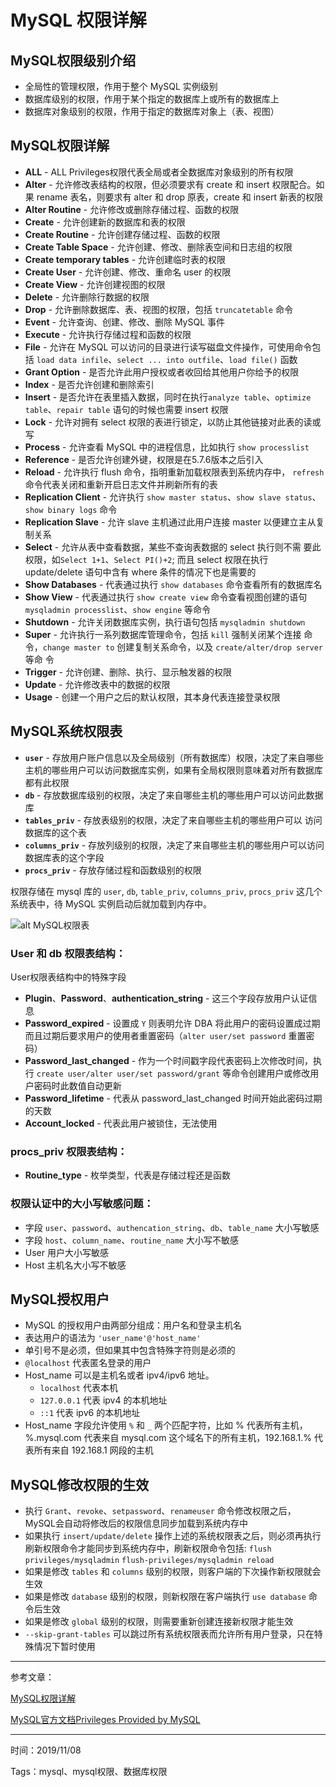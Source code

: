 MySQL 权限详解
=============

MySQL权限级别介绍
---------------
* 全局性的管理权限，作用于整个 MySQL 实例级别
* 数据库级别的权限，作用于某个指定的数据库上或所有的数据库上
* 数据库对象级别的权限，作用于指定的数据库对象上（表、视图）

MySQL权限详解
------------
* **ALL** - ALL Privileges权限代表全局或者全数据库对象级别的所有权限
* **Alter** - 允许修改表结构的权限，但必须要求有 create 和 insert 权限配合。如果 rename 表名，则要求有 alter 和 drop 原表，create 和 insert 新表的权限
* **Alter Routine** - 允许修改或删除存储过程、函数的权限
* **Create** - 允许创建新的数据库和表的权限
* **Create Routine** - 允许创建存储过程、函数的权限
* **Create Table Space** - 允许创建、修改、删除表空间和日志组的权限
* **Create temporary tables** - 允许创建临时表的权限
* **Create User** - 允许创建、修改、重命名 user 的权限
* **Create View** - 允许创建视图的权限
* **Delete** - 允许删除行数据的权限
* **Drop** - 允许删除数据库、表、视图的权限，包括 `truncatetable` 命令
* **Event** - 允许查询、创建、修改、删除 MySQL 事件
* **Execute** - 允许执行存储过程和函数的权限
* **File** - 允许在 MySQL 可以访问的目录进行读写磁盘文件操作，可使用命令包括 `load data infile`、`select ... into outfile`、`load file()` 函数
* **Grant Option** - 是否允许此用户授权或者收回给其他用户你给予的权限
* **Index** - 是否允许创建和删除索引
* **Insert** - 是否允许在表里插入数据，同时在执行`analyze table`、`optimize table`、`repair table` 语句的时候也需要 insert 权限
* **Lock** - 允许对拥有 select 权限的表进行锁定，以防止其他链接对此表的读或写
* **Process** - 允许查看 MySQL 中的进程信息，比如执行 `show processlist`
* **Reference** - 是否允许创建外键，权限是在5.7.6版本之后引入
* **Reload** - 允许执行 flush 命令，指明重新加载权限表到系统内存中， `refresh` 命令代表关闭和重新开启日志文件并刷新所有的表
* **Replication Client** - 允许执行 `show master status`、`show slave status`、`show binary logs` 命令
* **Replication Slave** - 允许 slave 主机通过此用户连接 master 以便建立主从复制关系
* **Select** - 允许从表中查看数据，某些不查询表数据的 select 执行则不需 要此权限，如`Select 1+1`、`Select PI()+2`; 而且 select 权限在执行 update/delete 语句中含有 where 条件的情况下也是需要的
* **Show Databases** - 代表通过执行 `show databases` 命令查看所有的数据库名
* **Show View** - 代表通过执行 `show create view` 命令查看视图创建的语句 `mysqladmin processlist`、`show engine` 等命令
* **Shutdown** - 允许关闭数据库实例，执行语句包括 `mysqladmin shutdown`
* **Super** - 允许执行一系列数据库管理命令，包括 `kill` 强制关闭某个连接 命令，`change master to` 创建复制关系命令，以及 `create/alter/drop server` 等命 令
* **Trigger** - 允许创建、删除、执行、显示触发器的权限
* **Update** - 允许修改表中的数据的权限
* **Usage** - 创建一个用户之后的默认权限，其本身代表连接登录权限

MySQL系统权限表
--------
* **`user`** - 存放用户账户信息以及全局级别（所有数据库）权限，决定了来自哪些主机的哪些用户可以访问数据库实例，如果有全局权限则意味着对所有数据库都有此权限
* **`db`** - 存放数据库级别的权限，决定了来自哪些主机的哪些用户可以访问此数据库
* **`tables_priv`** - 存放表级别的权限，决定了来自哪些主机的哪些用户可以 访问数据库的这个表
* **`columns_priv`** - 存放列级别的权限，决定了来自哪些主机的哪些用户可以访问数据库表的这个字段
* **`procs_priv`** - 存放存储过程和函数级别的权限

权限存储在 mysql 库的 
`user`, 
`db`, 
`table_priv`, 
`columns_priv`, 
`procs_priv` 
这几个系统表中，待 MySQL 实例启动后就加载到内存中。

![alt MySQL权限表](http://cdn.mingsixue.com/static/20191108135012-mysql.png)

### User 和 db 权限表结构： ###
User权限表结构中的特殊字段
* **Plugin**、**Password**、**authentication_string** - 这三个字段存放用户认证信息
* **Password_expired** - 设置成 `Y` 则表明允许 DBA 将此用户的密码设置成过期而且过期后要求用户的使用者重置密码（`alter user/set password` 重置密码）
* **Password_last_changed** - 作为一个时间戳字段代表密码上次修改时间，执 行 `create user/alter user/set password/grant` 等命令创建用户或修改用户密码时此数值自动更新
* **Password_lifetime** - 代表从 password_last_changed 时间开始此密码过期的天数
* **Account_locked** - 代表此用户被锁住，无法使用

### procs_priv 权限表结构： ###
* **Routine_type** - 枚举类型，代表是存储过程还是函数

### 权限认证中的大小写敏感问题： ###
* 字段 `user`、`password`、`authencation_string`、`db`、`table_name` 大小写敏感
* 字段 `host`、`column_name`、`routine_name` 大小写不敏感
* User 用户大小写敏感
* Host 主机名大小写不敏感

MySQL授权用户
-----------
* MySQL 的授权用户由两部分组成：用户名和登录主机名
* 表达用户的语法为 `'user_name'@'host_name'`
* 单引号不是必须，但如果其中包含特殊字符则是必须的
* `@localhost` 代表匿名登录的用户
* Host_name 可以是主机名或者 ipv4/ipv6 地址。
    + `localhost` 代表本机
    + `127.0.0.1` 代表 ipv4 的本机地址
    + `::1` 代表 ipv6 的本机地址
* Host_name 字段允许使用 `%` 和 `_` 两个匹配字符，比如 % 代表所有主机， %.mysql.com 代表来自 mysql.com 这个域名下的所有主机，192.168.1.% 代表所有来自 192.168.1 网段的主机

MySQL修改权限的生效
-----------------
* 执行 `Grant`、`revoke`、`setpassword`、`renameuser` 命令修改权限之后，MySQL会自动将修改后的权限信息同步加载到系统内存中
* 如果执行 `insert/update/delete` 操作上述的系统权限表之后，则必须再执行刷新权限命令才能同步到系统内存中，刷新权限命令包括: `flush privileges/mysqladmin` `flush-privileges/mysqladmin reload`
* 如果是修改 `tables` 和 `columns` 级别的权限，则客户端的下次操作新权限就会生效
* 如果是修改 `database` 级别的权限，则新权限在客户端执行 `use database` 命令后生效
* 如果是修改 `global` 级别的权限，则需要重新创建连接新权限才能生效
* `--skip-grant-tables` 可以跳过所有系统权限表而允许所有用户登录，只在特殊情况下暂时使用


-----
参考文章：

[MySQL权限详解](https://www.cnblogs.com/Csir/p/7889953.html)

[MySQL官方文档Privileges Provided by MySQL](https://dev.mysql.com/doc/refman/5.7/en/privileges-provided.html)

-----
时间：2019/11/08

Tags：mysql、mysql权限、数据库权限